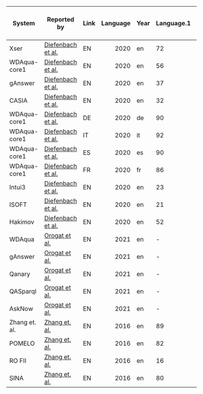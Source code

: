 |   System    |                                   Reported by                                   |Link|Language|Year|Language.1|Precision|Recall|F1 |Data manipulations / Preprocessing|Full/sample/augmented vesion of the dataset used|
|-------------|---------------------------------------------------------------------------------|----|-------:|----|----------|---------|-----:|---|----------------------------------|------------------------------------------------|
|Xser         |[Diefenbach et al.](http://www.semantic-web-journal.net/system/files/swj2038.pdf)|EN  |    2020|en  |        72|       71|    72|-  |-                                 |                                                |
|WDAqua-core1 |[Diefenbach et al.](http://www.semantic-web-journal.net/system/files/swj2038.pdf)|EN  |    2020|en  |        56|       30|    39|-  |-                                 |                                                |
|gAnswer      |[Diefenbach et al.](http://www.semantic-web-journal.net/system/files/swj2038.pdf)|EN  |    2020|en  |        37|       37|    37|-  |-                                 |                                                |
|CASIA        |[Diefenbach et al.](http://www.semantic-web-journal.net/system/files/swj2038.pdf)|EN  |    2020|en  |        32|       40|    36|-  |-                                 |                                                |
|WDAqua-core1 |[Diefenbach et al.](http://www.semantic-web-journal.net/system/files/swj2038.pdf)|DE  |    2020|de  |        90|       20|    32|-  |-                                 |                                                |
|WDAqua-core1 |[Diefenbach et al.](http://www.semantic-web-journal.net/system/files/swj2038.pdf)|IT  |    2020|it  |        92|       20|    32|-  |-                                 |                                                |
|WDAqua-core1 |[Diefenbach et al.](http://www.semantic-web-journal.net/system/files/swj2038.pdf)|ES  |    2020|es  |        90|       20|    32|-  |-                                 |                                                |
|WDAqua-core1 |[Diefenbach et al.](http://www.semantic-web-journal.net/system/files/swj2038.pdf)|FR  |    2020|fr  |        86|       18|    29|-  |-                                 |                                                |
|Intui3       |[Diefenbach et al.](http://www.semantic-web-journal.net/system/files/swj2038.pdf)|EN  |    2020|en  |        23|       25|    24|-  |-                                 |                                                |
|ISOFT        |[Diefenbach et al.](http://www.semantic-web-journal.net/system/files/swj2038.pdf)|EN  |    2020|en  |        21|       26|    23|-  |-                                 |                                                |
|Hakimov      |[Diefenbach et al.](http://www.semantic-web-journal.net/system/files/swj2038.pdf)|EN  |    2020|en  |        52|       13|    21|-  |-                                 |                                                |
|WDAqua       |[Orogat et al.](https://arxiv.org/pdf/2105.00811.pdf)                            |EN  |    2021|en  |-         |-        |    12|-  |-                                 |                                                |
|gAnswer      |[Orogat et al.](https://arxiv.org/pdf/2105.00811.pdf)                            |EN  |    2021|en  |-         |-        |    16|-  |-                                 |                                                |
|Qanary       |[Orogat et al.](https://arxiv.org/pdf/2105.00811.pdf)                            |EN  |    2021|en  |-         |-        |     1|-  |-                                 |                                                |
|QASparql     |[Orogat et al.](https://arxiv.org/pdf/2105.00811.pdf)                            |EN  |    2021|en  |-         |-        |     8|-  |-                                 |                                                |
|AskNow       |[Orogat et al.](https://arxiv.org/pdf/2105.00811.pdf)                            |EN  |    2021|en  |-         |-        |     8|-  |-                                 |                                                |
|Zhang et. al.|[Zhang et. al.](https://ojs.aaai.org/index.php/AAAI/article/view/10381)          |EN  |    2016|en  |        89|       88|    88|-  |-                                 |                                                |
|POMELO       |[Zhang et. al.](https://ojs.aaai.org/index.php/AAAI/article/view/10381)          |EN  |    2016|en  |        82|       87|    85|-  |-                                 |                                                |
|RO FII       |[Zhang et. al.](https://ojs.aaai.org/index.php/AAAI/article/view/10381)          |EN  |    2016|en  |        16|       16|    16|-  |-                                 |                                                |
|SINA         |[Zhang et. al.](https://ojs.aaai.org/index.php/AAAI/article/view/10381)          |EN  |    2016|en  |        80|       78|    79|-  |-                                 |                                                |
